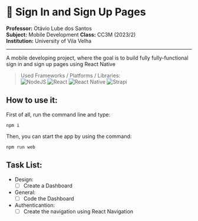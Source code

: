 # 📌 Sign In and Sign Up Pages

**Professor:** Otávio Lube dos Santos  
**Subject:** Mobile Development 
**Class:** CC3M (2023/2)  
**Institution:** University of Vila Velha  

--- 

A mobile developing project, where the goal is to build fully fully-functional sign in and sign up pages using React Native

> Used Frameworks / Platforms / Libraries:  
    ![NodeJS](https://img.shields.io/badge/node.js-6DA55F?style=for-the-badge&logo=node.js&logoColor=white)
    ![React](https://img.shields.io/badge/react-%2320232a.svg?style=for-the-badge&logo=react&logoColor=%2361DAFB)
    ![React Native](https://img.shields.io/badge/react_native-%2320232a.svg?style=for-the-badge&logo=react&logoColor=%2361DAFB)
    ![Strapi](https://img.shields.io/badge/strapi-%232E7EEA.svg?style=for-the-badge&logo=strapi&logoColor=white)

## How to use it:

First of all, run the command line and type:
~~~
npm i
~~~

Then, you can start the app by using the command:
~~~
npm run web
~~~

## Task List:
* Design:
   - [ ] Create a Dashboard
* General: 
   - [ ] Code the Dashboard
* Authenticantion:
   - [ ] Create the navigation using React Navigation
